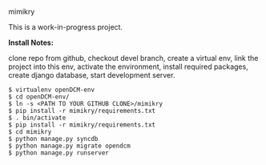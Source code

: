 mimikry

This is a work-in-progress project.

**Install Notes:**

clone repo from github, checkout devel branch, create a virtual env, link the project into this env, activate the environment, install required packages, create django database, start development server.

	$ virtualenv openDCM-env
	$ cd openDCM-env/
	$ ln -s <PATH TO YOUR GITHUB CLONE>/mimikry 
	$ pip install -r mimikry/requirements.txt 
	$ . bin/activate
	$ pip install -r mimikry/requirements.txt 
	$ cd mimikry
	$ python manage.py syncdb
	$ python manage.py migrate opendcm
	$ python manage.py runserver


